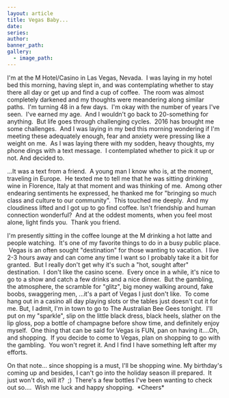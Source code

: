 ```yaml
---
layout: article
title: Vegas Baby...
date:
series:
author:
banner_path:
gallery:
  - image_path:
---
```



I'm at the M Hotel/Casino in Las Vegas, Nevada. &nbsp;I was laying in my hotel bed this morning, having slept in, and was contemplating whether to stay there all day or get up and find a cup of coffee. &nbsp;The room was almost completely darkened and my thoughts were meandering along similar paths. &nbsp;I'm turning 48 in a few days. &nbsp;I'm okay with the number of years I've seen. &nbsp;I've earned my age. &nbsp;And I wouldn't go back to 20-something for anything. &nbsp;But life goes through challenging cycles. &nbsp;2016 has brought me some challenges. &nbsp;And I was laying in my bed this morning wondering if I'm meeting these adequately enough, fear and anxiety were pressing like a weight on me.&nbsp; As I was laying there with my sodden, heavy thoughts, my phone dings with a text message. &nbsp;I contemplated whether to pick it up or not. And decided to.

...It was a text from a friend. &nbsp;A young man I know who is, at the moment, traveling in Europe. &nbsp;He texted me to tell me that he was sitting drinking wine in Florence, Italy at that moment and was thinking of me. &nbsp;Among other endearing sentiments he expressed, he thanked me for "bringing so much class and culture to our community". &nbsp;This touched me deeply. &nbsp;And my cloudiness lifted and I got up to go find coffee. Isn't friendship and human connection wonderful? &nbsp;And at the oddest moments, when you feel most alone, light finds you. &nbsp;Thank you friend.

I'm presently sitting in the coffee lounge at the M drinking a hot latte and people watching. &nbsp;It's one of my favorite things to do in a busy public place. &nbsp;Vegas is an often sought "destination" for those wanting to vacation. &nbsp;I live 2-3 hours away and can come any time I want so I probably take it a bit for granted. &nbsp;But I really don't get why it's such a "hot, sought after" destination. &nbsp;I don't like the casino scene. &nbsp;Every once in a while, it's nice to go to a show and catch a few drinks and a nice dinner. &nbsp;But the gambling, the atmosphere, the scramble for "glitz", big money walking around, fake boobs, swaggering men, ...it's a part of Vegas I just don't like. &nbsp;To come hang out in a casino all day playing slots or the tables just doesn't cut it for me. But, I admit, I'm in town to go to The Australian Bee Gees tonight. &nbsp;I'll put on my "sparkle", slip on the little black dress, black heels, slather on the lip gloss, pop a bottle of champagne before show time, and definitely enjoy myself. &nbsp;One thing that can be said for Vegas is FUN, pan on having it....Oh, and shopping. &nbsp;If you decide to come to Vegas, plan on shopping to go with the gambling. &nbsp;You won't regret it. And I find I have something left after my efforts.

On that note... since shopping is a must, I'll be shopping wine. My birthday's coming up and besides, I can't go into the holiday season ill prepared. &nbsp;It just won't do, will it?&nbsp; ;) &nbsp;There's a few bottles I've been wanting to check out so.... &nbsp;Wish me luck and happy shopping.&nbsp; \*Cheers\*